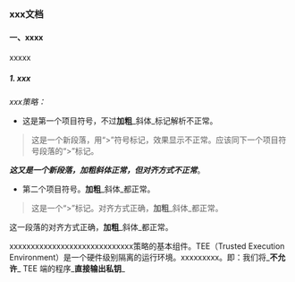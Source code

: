 ### xxx文档

#### 一、xxxx

xxxxx


##### 1. xxx

_xxx策略：_

- 这是第一个项目符号，不过**加粗**_斜体_标记解析不正常。
> 这是一个新段落，用“\>”符号标记，效果显示不正常。应该同下一个项目符号段落的“\>”标记。

  _**这又是一个新段落，加粗斜体正常，但对齐方式不正常**_。


- 第二个项目符号。**加粗**_斜体_都正常。
> 这是一个“\>”标记。对齐方式正确，**加粗**_斜体_都正常。

  这一段落的对齐方式正确，**加粗**_斜体_都正常。



xxxxxxxxxxxxxxxxxxxxxxxxxxxxx策略的基本组件。TEE（Trusted Execution Environment）是一个硬件级别隔离的运行环境。xxxxxxxxx。即：我们将_**不允许**_ TEE 端的程序_**直接输出私钥**_
